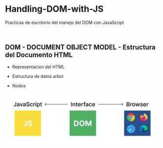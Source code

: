 # Handling-DOM-with-JS
Practicas de escritorio del manejo del DOM con JavaScript

<br>

## DOM - DOCUMENT OBJECT MODEL - Estructura del Documento HTML
- Representacion del HTML

- Estructura de datos arbol

- Nodos

![Esta es una imagen de ejemplo](assets/DOM.png)

